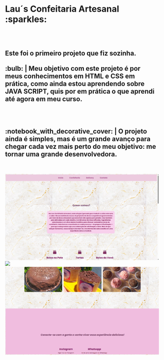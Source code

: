<h1>Lau´s Confeitaria Artesanal :sparkles: </h1> 
<br>
<br>
<h2>Este foi o primeiro projeto que fiz sozinha. <br>
<br> :bulb: |  Meu objetivo com este projeto é por meus conhecimentos em HTML e CSS em prática, como ainda estou aprendendo sobre JAVA SCRIPT, quis por em prática o que aprendi até agora em meu curso. </h2>
<br>
<br>
<h2> :notebook_with_decorative_cover: | O projeto ainda é simples, mas é um grande avanço para chegar cada vez mais perto do meu objetivo: me tornar uma grande desenvolvedora.</h2>
<br>
<br>
<img src="https://github.com/Roberta2205/site-confeitaria/blob/master/assets/foto%20site.png?raw=true">
<img src="https://github.com/Roberta2205/site-confeitaria/blob/master/assets/foto%20site..png?raw=true>
<img src="https://github.com/Roberta2205/site-confeitaria/blob/master/assets/foto%20site...png?raw=true">
<img src="https://github.com/Roberta2205/site-confeitaria/blob/master/assets/foto%20site....png?raw=true">
